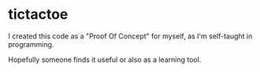 # tictactoe

I created this code as a "Proof Of Concept" for myself, as I'm self-taught in programming.  

Hopefully someone finds it useful or also as a learning tool.
